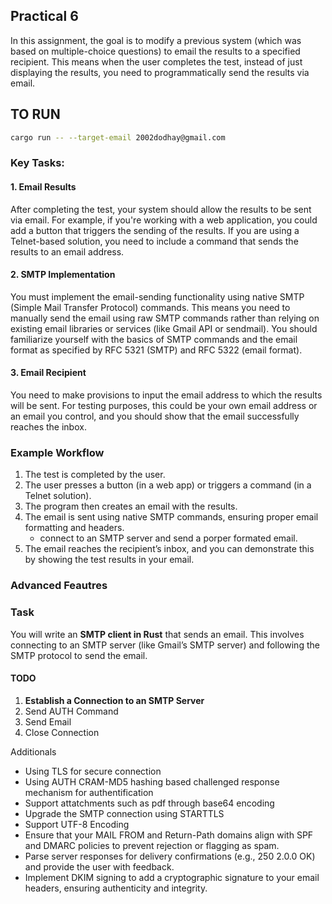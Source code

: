 ## Practical 6
In this assignment, the goal is to modify a previous system (which was based on multiple-choice questions) to email the results to a specified recipient. 
This means when the user completes the test, instead of just displaying the results, you need to programmatically send the results via email.

## TO RUN
```bash
cargo run -- --target-email 2002dodhay@gmail.com
```

### Key Tasks:

#### 1. Email Results
After completing the test, your system should allow the results to be sent via email. For example, if you're working with a web application, you could add a button that triggers the sending of the results. If you are using a Telnet-based solution, you need to include a command that sends the results to an email address.

#### 2. SMTP Implementation
You must implement the email-sending functionality using native SMTP (Simple Mail Transfer Protocol) commands. 
This means you need to manually send the email using raw SMTP commands rather than relying on existing email libraries or services (like Gmail API or sendmail). 
You should familiarize yourself with the basics of SMTP commands and the email format as specified by RFC 5321 (SMTP) and RFC 5322 (email format).

#### 3. Email Recipient
You need to make provisions to input the email address to which the results will be sent. 
For testing purposes, this could be your own email address or an email you control, and you should show that the email successfully reaches the inbox.

### Example Workflow
1. The test is completed by the user.
2. The user presses a button (in a web app) or triggers a command (in a Telnet solution).
3. The program then creates an email with the results.
4. The email is sent using native SMTP commands, ensuring proper email formatting and headers.
    - connect to an SMTP server and send a porper formated email.
5. The email reaches the recipient’s inbox, and you can demonstrate this by showing the test results in your email.

### Advanced Feautres


### Task
You will write an **SMTP client in Rust** that sends an email. 
This involves connecting to an SMTP server (like Gmail’s SMTP server) and following the SMTP protocol to send the email.

#### TODO
1. **Establish a Connection to an SMTP Server**
2. Send AUTH Command
3. Send Email
4. Close Connection

Additionals
* Using TLS for secure connection
* Using AUTH CRAM-MD5 hashing based challenged response mechanism for authentification
* Support attatchments such as pdf through base64 encoding 
* Upgrade the SMTP connection using STARTTLS
* Support UTF-8 Encoding
* Ensure that your MAIL FROM and Return-Path domains align with SPF and DMARC policies to prevent rejection or flagging as spam.
* Parse server responses for delivery confirmations (e.g., 250 2.0.0 OK) and provide the user with feedback.
* Implement DKIM signing to add a cryptographic signature to your email headers, ensuring authenticity and integrity.

